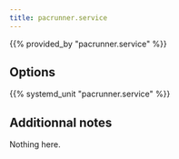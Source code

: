 ```yaml
---
title: pacrunner.service
---
```


{{% provided_by "pacrunner.service" %}}

## Options

{{% systemd_unit "pacrunner.service" %}}

## Additionnal notes

Nothing here.